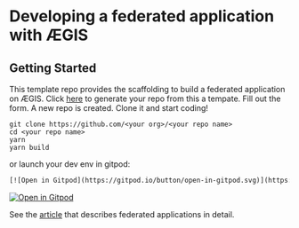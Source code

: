 # Developing a federated application with ÆGIS

## Getting Started

This template repo provides the scaffolding to build a federated application on ÆGIS. Click [here](https://github.com/module-federation/microlib-examples/generate) to generate your repo from this a tempate. Fill out the form. A new repo is created. Clone it and start coding!

```shell
git clone https://github.com/<your org>/<your repo name>
cd <your repo name>
yarn
yarn build
```

or launch your dev env in gitpod:

```html
[![Open in Gitpod](https://gitpod.io/button/open-in-gitpod.svg)](https://gitpod.io/github.com/module-federation/aegis-host) 
```
[![Open in Gitpod](https://gitpod.io/button/open-in-gitpod.svg)](https://gitpod.io/github.com/module-federation/aegis-host) 


See the [article](https://trmidboe.medium.com/discounting-the-microservice-premium-a95311c61367) that describes federated applications in detail.
